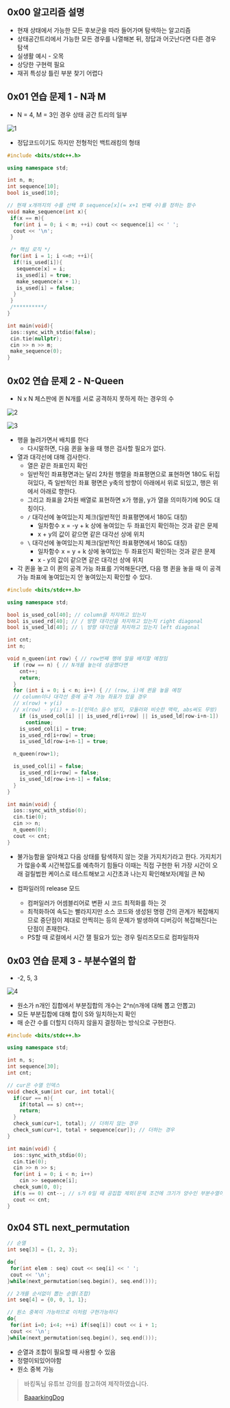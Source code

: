 ## 0x00 알고리즘 설명

- 현재 상태에서 가능한 모든 후보군을 따라 들어가며 탐색하는 알고리즘
- 상태공간트리에서 가능한 모든 경우를 나열해본 뒤, 정답과 어긋난다면 다른 경우 탐색
- 실생활 예시 - 오목
- 상당한 구현력 필요
- 재귀 특성상 틀린 부분 찾기 어렵다

## 0x01 연습 문제 1 - N과 M

- N = 4, M = 3인 경우 상태 공간 트리의 일부

![1](https://user-images.githubusercontent.com/48282185/172656658-109ce648-8539-4b07-a4d7-b04c44db8fc7.png)

- 정답코드이기도 하지만 전형적인 백트래킹의 형태

```cpp
#include <bits/stdc++.h>

using namespace std;

int n, m;
int sequence[10];
bool is_used[10];

// 현재 x개까지의 수를 선택 후 sequence[x](= x+1 번째 수)를 정하는 함수
void make_sequence(int x){
 if(x == m){
  for(int i = 0; i < m; ++i) cout << sequence[i] << ' ';
  cout << '\n';
 }

 /* 핵심 로직 */
 for(int i = 1; i <=n; ++i){
  if(!is_used[i]){
   sequence[x] = i;
   is_used[i] = true;
   make_sequence(x + 1);
   is_used[i] = false;
  }
 }
 /**********/
}

int main(void){
 ios::sync_with_stdio(false);
 cin.tie(nullptr);
 cin >> n >> m;
 make_sequence(0);
}
```

## 0x02 연습 문제 2 - N-Queen

- N x N 체스판에 퀸 N개를 서로 공격하지 못하게 하는 경우의 수

![2](https://user-images.githubusercontent.com/48282185/172656651-63855b9b-7fc1-43cf-ae3c-d16675fa1dc4.png)

![3](https://user-images.githubusercontent.com/48282185/172656646-3e5620a9-0364-4ca2-810f-33b752f4f926.png)

- 행을 늘려가면서 배치를 한다
  - 다시말하면, 다음 퀸을 놓을 때 행은 검사할 필요가 없다.
- 열과 대각선에 대해 검사한다.
  - 열은 같은 좌표인지 확인
  - 일반적인 좌표평면과는 달리 2차원 행렬을 좌표평면으로 표현하면 180도 뒤집혀있다, 즉 일반적인 좌표 평면은 y축의 방향이 아래에서 위로 되있고, 행은 위에서 아래로 향한다.
  - 그리고 좌표을 2차원 배열로 표현하면 x가 행을, y가 열을 의미하기에 90도 대칭이다.
  - `/` 대각선에 놓여있는지 체크(일반적인 좌표평면에서 180도 대칭)
    - 일차함수 x = -y + k 상에 놓여있는 두 좌표인지 확인하는 것과 같은 문제
    - x + y의 값이 같으면 같은 대각선 상에 위치
  - `\` 대각선에 놓여있는지 체크(일반적인 좌표평면에서 180도 대칭)
    - 일차함수 x = y + k 상에 놓여있는 두 좌표인지 확인하는 것과 같은 문제
    - x - y의 값이 같으면 같은 대각선 상에 위치
- 각 퀸을 놓고 이 퀸의 공격 가능 좌표를 기억해둔다면, 다음 행 퀸을 놓을 때 이 공격 가능 좌표에 놓여있는지 안 놓여있는지 확인할 수 있다.

```cpp
#include <bits/stdc++.h>

using namespace std;

bool is_used_col[40]; // column을 차지하고 있는지
bool is_used_rd[40]; // / 방향 대각선을 차지하고 있는지 right diagonal
bool is_used_ld[40]; // \ 방향 대각선을 차지하고 있는지 left diagonal

int cnt;
int n;

void n_queen(int row) { // row번째 행에 말을 배치할 예정임
  if (row == n) { // N개를 놓는데 성공했다면
    cnt++;
    return;
  }
  for (int i = 0; i < n; i++) { // (row, i)에 퀸을 놓을 예정
  // column이나 대각선 중에 공격 가능 좌표가 있을 경우
  // x(row) + y(i)
  // x(row) - y(i) + n-1(인덱스 음수 방지, 모듈러와 비슷한 맥락, abs써도 무방)
    if (is_used_col[i] || is_used_rd[i+row] || is_used_ld[row-i+n-1])
      continue;
    is_used_col[i] = true;
    is_used_rd[i+row] = true;
    is_used_ld[row-i+n-1] = true;

  n_queen(row+1);

  is_used_col[i] = false;
    is_used_rd[i+row] = false;
    is_used_ld[row-i+n-1] = false;
  }
}

int main(void) {
  ios::sync_with_stdio(0);
  cin.tie(0);
  cin >> n;
  n_queen(0);
  cout << cnt;
}
```

- 불가능함을 알아채고 다음 상태를 탐색하지 않는 것을 가지치기라고 한다. 가지치기가 많을수록 시간복잡도를 예측하기 힘들다 이때는 직접 구현한 뒤 가장 시간이 오래 걸릴법한 케이스로 테스트해보고 시간초과 나는지 확인해보자(제일 큰 N)
- 컴파일러의 release 모드

  [](https://itisguide.tistory.com/4)

  - 컴퍼일러가 어셈블리어로 변환 시 코드 최적화를 하는 것
  - 최적화하여 속도는 빨라지지만 소스 코드와 생성된 명령 간의 관계가 복잡해지므로 중단점이 제대로 안찍히는 등의 문제가 발생하여 디버깅이 복잡해진다는 단점이 존재한다.
  - PS할 때 로컬에서 시간 잴 필요가 있는 경우 릴리즈모드로 컴파일하자

## 0x03 연습 문제 3 - 부분수열의 합

- -2, 5, 3

![4](https://user-images.githubusercontent.com/48282185/172656617-e507af10-56dc-43c5-a22c-60d9782e63d5.png)

- 원소가 n개인 집합에서 부분집합의 개수는 2^n(n개에 대해 뽑고 안뽑고)
- 모든 부분집합에 대해 합이 S와 일치하는지 확인
- 매 순간 수를 더할지 더하지 않을지 결정하는 방식으로 구현한다.

```cpp
#include <bits/stdc++.h>

using namespace std;

int n, s;
int sequence[30];
int cnt;

// cur은 수열 인덱스
void check_sum(int cur, int total){
  if(cur == n){
    if(total == s) cnt++;
    return;
  }
  check_sum(cur+1, total); // 더하지 않는 경우
  check_sum(cur+1, total + sequence[cur]); // 더하는 경우
}

int main(void) {
  ios::sync_with_stdio(0);
  cin.tie(0);
  cin >> n >> s;
  for(int i = 0; i < n; i++)
    cin >> sequence[i];
  check_sum(0, 0);
  if(s == 0) cnt--; // s가 0일 때 공집합 제외(문제 조건에 크기가 양수인 부분수열이라 했으므로)
  cout << cnt;
}
```

## 0x04 STL next_permutation

```cpp
// 순열
int seq[3] = {1, 2, 3};

do{
 for(int elem : seq) cout << seq[i] << ' ';
 cout << '\n';
}while(next_permutation(seq.begin(), seq.end()));

// 2개를 순서없이 뽑는 순열(조합)
int seq[4] = {0, 0, 1, 1};

// 원소 중복이 가능하므로 이처럼 구현가능하다
do{
 for(int i=0; i<4; ++i) if(seq[i]) cout << i + 1;
 cout << '\n';
}while(next_permutation(seq.begin(), seq.end()));
```

- 순열과 조합이 필요할 때 사용할 수 있음
- 정렬이되있어야함
- 원소 중복 가능

> 바킹독님 유튜브 강의를 참고하여 제작하였습니다.
>
> [BaaarkingDog](https://www.youtube.com/c/BaaarkingDog)
